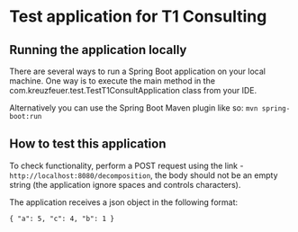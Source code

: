 # Test application for T1 Consulting

## Running the application locally
There are several ways to run a Spring Boot application on your local machine. One way is to execute the main method in the com.kreuzfeuer.test.TestT1ConsultApplication class from your IDE.

Alternatively you can use the Spring Boot Maven plugin like so:
`mvn spring-boot:run`

## How to test this application
To check functionality, perform a POST request using the link - `http://localhost:8080/decomposition`, the body should not be an empty string (the application ignore spaces and controls characters).

The application receives a json object in the following format:

`{
"a": 5,
"c": 4,
"b": 1
}`